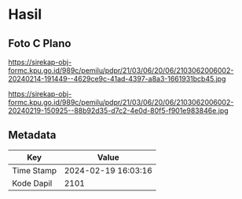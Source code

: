 # Hasil

## Foto C Plano

https://sirekap-obj-formc.kpu.go.id/989c/pemilu/pdpr/21/03/06/20/06/2103062006002-20240214-191449--4629ce9c-41ad-4397-a8a3-1661931bcb45.jpg

https://sirekap-obj-formc.kpu.go.id/989c/pemilu/pdpr/21/03/06/20/06/2103062006002-20240219-150925--88b92d35-d7c2-4e0d-80f5-f901e983846e.jpg


## Metadata

| Key        | Value               |
| ---------- | ------------------- |
| Time Stamp | 2024-02-19 16:03:16 |
| Kode Dapil | 2101                |



